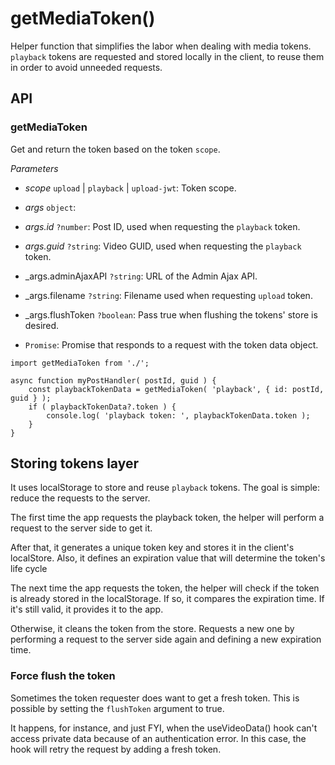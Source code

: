 # getMediaToken()

Helper function that simplifies the labor when dealing with media tokens.
`playback` tokens are requested and stored locally in the client,
to reuse them in order to avoid unneeded requests.

## API

### getMediaToken

Get and return the token based on the token `scope`.

_Parameters_

-   _scope_ `upload` | `playback` | `upload-jwt`: Token scope.
-   _args_ `object`:
-   _args.id_ `?number`: Post ID, used when requesting the `playback` token.
-   _args.guid_ `?string`: Video GUID, used when requesting the `playback` token.
-   _args.adminAjaxAPI `?string`: URL of the Admin Ajax API.
-   _args.filename `?string`: Filename used when requesting `upload` token.
-   _args.flushToken `?boolean`: Pass true when flushing the tokens' store is desired.

-   `Promise`: Promise that responds to a request with the token data object.

```es6
import getMediaToken from './';

async function myPostHandler( postId, guid ) {
	const playbackTokenData = getMediaToken( 'playback', { id: postId, guid } );
	if ( playbackTokenData?.token ) {
		console.log( 'playback token: ', playbackTokenData.token );
	}
}
```

## Storing tokens layer

It uses localStorage to store and reuse `playback` tokens.
The goal is simple: reduce the requests to the server.

The first time the app requests the playback token,
the helper will perform a request to the server side to get it.

After that, it generates a unique token key and stores it in the client's localStore.
Also, it defines an expiration value that will determine the token's life cycle

The next time the app requests the token, the helper will check if the token is already stored in the localStorage.
If so, it compares the expiration time.
If it's still valid, it provides it to the app.

Otherwise, it cleans the token from the store. Requests a new one by performing a request to the server side again and defining a new expiration time.

### Force flush the token

Sometimes the token requester does want to get a fresh token.
This is possible by setting the `flushToken` argument to true.

It happens, for instance, and just FYI,
when the useVideoData() hook can't access private data
because of an authentication error.
In this case, the hook will retry the request by adding a fresh token.
